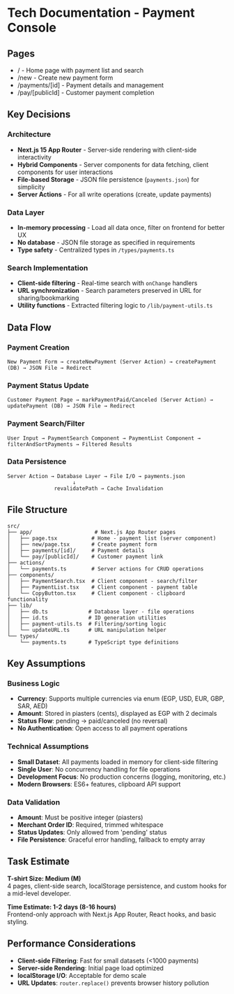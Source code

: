 # Tech Documentation - Payment Console

## Pages

- / - Home page with payment list and search
- /new - Create new payment form
- /payments/[id] - Payment details and management
- /pay/[publicId] - Customer payment completion

## Key Decisions

### Architecture

- **Next.js 15 App Router** - Server-side rendering with client-side interactivity
- **Hybrid Components** - Server components for data fetching, client components for user interactions
- **File-based Storage** - JSON file persistence (`payments.json`) for simplicity
- **Server Actions** - For all write operations (create, update payments)

### Data Layer

- **In-memory processing** - Load all data once, filter on frontend for better UX
- **No database** - JSON file storage as specified in requirements
- **Type safety** - Centralized types in `/types/payments.ts`

### Search Implementation

- **Client-side filtering** - Real-time search with `onChange` handlers
- **URL synchronization** - Search parameters preserved in URL for sharing/bookmarking
- **Utility functions** - Extracted filtering logic to `/lib/payment-utils.ts`

## Data Flow

### Payment Creation

```
New Payment Form → createNewPayment (Server Action) → createPayment (DB) → JSON File → Redirect
```

### Payment Status Update

```
Customer Payment Page → markPaymentPaid/Canceled (Server Action) → updatePayment (DB) → JSON File → Redirect
```

### Payment Search/Filter

```
User Input → PaymentSearch Component → PaymentList Component → filterAndSortPayments → Filtered Results
```

### Data Persistence

```
Server Action → Database Layer → File I/O → payments.json
                     ↓
               revalidatePath → Cache Invalidation
```

## File Structure

```
src/
├── app/                    # Next.js App Router pages
│   ├── page.tsx           # Home - payment list (server component)
│   ├── new/page.tsx       # Create payment form
│   ├── payments/[id]/     # Payment details
│   └── pay/[publicId]/    # Customer payment link
├── actions/
│   └── payments.ts        # Server actions for CRUD operations
├── components/
│   ├── PaymentSearch.tsx  # Client component - search/filter
│   ├── PaymentList.tsx    # Client component - payment table
│   └── CopyButton.tsx     # Client component - clipboard functionality
├── lib/
│   ├── db.ts             # Database layer - file operations
│   ├── id.ts             # ID generation utilities
│   ├── payment-utils.ts  # Filtering/sorting logic
│   └── updateURL.ts      # URL manipulation helper
└── types/
    └── payments.ts       # TypeScript type definitions
```

## Key Assumptions

### Business Logic

- **Currency**: Supports multiple currencies via enum (EGP, USD, EUR, GBP, SAR, AED)
- **Amount**: Stored in piasters (cents), displayed as EGP with 2 decimals
- **Status Flow**: pending → paid/canceled (no reversal)
- **No Authentication**: Open access to all payment operations

### Technical Assumptions

- **Small Dataset**: All payments loaded in memory for client-side filtering
- **Single User**: No concurrency handling for file operations
- **Development Focus**: No production concerns (logging, monitoring, etc.)
- **Modern Browsers**: ES6+ features, clipboard API support

### Data Validation

- **Amount**: Must be positive integer (piasters)
- **Merchant Order ID**: Required, trimmed whitespace
- **Status Updates**: Only allowed from 'pending' status
- **File Persistence**: Graceful error handling, fallback to empty array

## Task Estimate

**T-shirt Size: Medium (M)**  
4 pages, client-side search, localStorage persistence, and custom hooks for a mid-level developer.

**Time Estimate: 1-2 days (8-16 hours)**  
Frontend-only approach with Next.js App Router, React hooks, and basic styling.

## Performance Considerations

- **Client-side Filtering**: Fast for small datasets (<1000 payments)
- **Server-side Rendering**: Initial page load optimized
- **localStorage I/O**: Acceptable for demo scale
- **URL Updates**: `router.replace()` prevents browser history pollution
